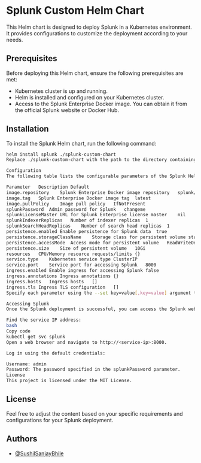 # Splunk Custom Helm Chart

This Helm chart is designed to deploy Splunk in a Kubernetes environment. It provides configurations to customize the deployment according to your needs.

## Prerequisites

Before deploying this Helm chart, ensure the following prerequisites are met:

- Kubernetes cluster is up and running.
- Helm is installed and configured on your Kubernetes cluster.
- Access to the Splunk Enterprise Docker image. You can obtain it from the official Splunk website or Docker Hub.

## Installation

To install the Splunk Helm chart, run the following command:

```bash
helm install splunk ./splunk-custom-chart
Replace ./splunk-custom-chart with the path to the directory containing the Helm chart.

Configuration
The following table lists the configurable parameters of the Splunk Helm chart and their default values:

Parameter	Description	Default
image.repository	Splunk Enterprise Docker image repository	splunk/splunk
image.tag	Splunk Enterprise Docker image tag	latest
image.pullPolicy	Image pull policy	IfNotPresent
splunkPassword	Admin password for Splunk	changeme
splunkLicenseMaster	URL for Splunk Enterprise license master	nil
splunkIndexerReplicas	Number of indexer replicas	1
splunkSearchHeadReplicas	Number of search head replicas	1
persistence.enabled	Enable persistence for Splunk data	true
persistence.storageClassName	Storage class for persistent volume	standard
persistence.accessMode	Access mode for persistent volume	ReadWriteOnce
persistence.size	Size of persistent volume	10Gi
resources	CPU/Memory resource requests/limits	{}
service.type	Kubernetes service type	ClusterIP
service.port	Service port for accessing Splunk	8000
ingress.enabled	Enable ingress for accessing Splunk	false
ingress.annotations	Ingress annotations	{}
ingress.hosts	Ingress hosts	[]
ingress.tls	Ingress TLS configuration	[]
Specify each parameter using the --set key=value[,key=value] argument to helm install, or provide a custom values.yaml file.

Accessing Splunk
Once the Splunk deployment is successful, you can access the Splunk web interface using the following steps:

Find the service IP address:
bash
Copy code
kubectl get svc splunk
Open a web browser and navigate to http://<service-ip>:8000.

Log in using the default credentials:

Username: admin
Password: The password specified in the splunkPassword parameter.
License
This project is licensed under the MIT License.
```
## License

Feel free to adjust the content based on your specific requirements and configurations for your Splunk deployment.


## Authors

- [@SushilSanjayBhile](https://github.com/SushilSanjayBhile)


